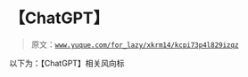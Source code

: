 # 【ChatGPT】

> 原文：[`www.yuque.com/for_lazy/xkrm14/kcpi73p4l829izqz`](https://www.yuque.com/for_lazy/xkrm14/kcpi73p4l829izqz)

以下为：【ChatGPT】相关风向标

